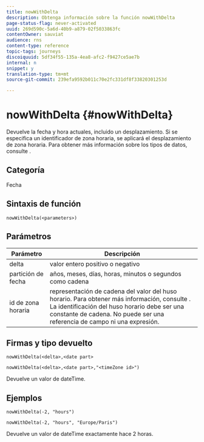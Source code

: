 ```yaml
---
title: nowWithDelta
description: Obtenga información sobre la función nowWithDelta
page-status-flag: never-activated
uuid: 269d590c-5a6d-40b9-a879-02f5033863fc
contentOwner: sauviat
audience: rns
content-type: reference
topic-tags: journeys
discoiquuid: 5df34f55-135a-4ea8-afc2-f9427ce5ae7b
internal: n
snippet: y
translation-type: tm+mt
source-git-commit: 239efa9592b011c70e2fc331df8f33820301253d

---
```



# nowWithDelta {#nowWithDelta}

Devuelve la fecha y hora actuales, incluido un desplazamiento. Si se especifica un identificador de zona horaria, se aplicará el desplazamiento de zona horaria. Para obtener más información sobre los tipos de datos, consulte [](../expression/data-types.md).

## Categoría

Fecha

## Sintaxis de función

`nowWithDelta(<parameters>)`

## Parámetros

| Parámetro | Descripción |
|--- |--- |
| delta | valor entero positivo o negativo |
| partición de fecha | años, meses, días, horas, minutos o segundos como cadena |
| id de zona horaria | representación de cadena del valor del huso horario. Para obtener más información, consulte [](../expression/data-types.md). La identificación del huso horario debe ser una constante de cadena. No puede ser una referencia de campo ni una expresión. |

## Firmas y tipo devuelto

`nowWithDelta(<delta>,<date part>`

`nowWithDelta(<delta>,<date part>,"<timeZone id>")`

Devuelve un valor de dateTime.

## Ejemplos

`nowWithDelta(-2, "hours")`

`nowWithDelta(-2, "hours", "Europe/Paris")`

Devuelve un valor de dateTime exactamente hace 2 horas.
